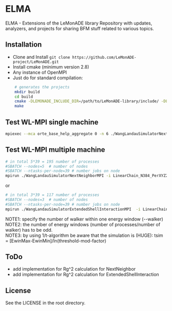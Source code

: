 # ELMA
ELMA - Extensions of the LeMonADE library
Repository with updates, analyzers, and projects for sharing BFM stuff related to various topics.


## Installation

* Clone and Install `git clone https://github.com/LeMonADE-project/LeMonADE.git`
* Install cmake (minimum version 2.8)
* Any instance of OpenMPI
* Just do for standard compilation:
 
````sh
    # generates the projects
    mkdir build
    cd build
    cmake -DLEMONADE_INCLUDE_DIR=/path/to/LeMonADE-library/include/ -DLEMONADE_LIBRARY_DIR=/path/to/LeMonADE-library/lib/ ..
    make
````

## Test WL-MPI single machine
````sh
mpiexec --mca orte_base_help_aggregate 0 -n 6 ./WangLandauSimulatorNextNeighborMPI  -i LinearChain_N32_PerXYZ256_NNShell_SelfAttraction_E-0.40.bfm --min -10000.2 --max 0.6 --bins 25002 -m 100000000000 -r 10000 -b 50000 -f 1.00001163461111 --threshold-mod-factor 1.000000010 --min-win -30.2 --max-win 0.4 --HGLnDOS guess.dat --dump 0 --overlap 0.66 --length-increase 0.005 --read-in-BFM 0 --walker 2 > /dev/null 2>&1
````

## Test WL-MPI multiple machine
````sh
# in total 5*39 = 195 number of processes
#SBATCH --nodes=5  # number of nodes
#SBATCH --ntasks-per-node=39 # number jobs on node
mpirun ./WangLandauSimulatorNextNeighborMPI -i LinearChain_N384_PerXYZ256_NNShell_SelfAttraction_E-0.40.bfm --min -10000.2 --max 0.6 --bins 25002 -m 100000000000 -r 100000 -b 500000 -f 1.01 --threshold-mod-factor 1.000000001 --min-win -1514.0 --max-win -525.0 --HGLnDOS guess.dat --dump 0 --overlap 0.66 --length-increase 0.001 --read-in-BFM 0 --walker 5 > /dev/null 2>&1
````
or  
````sh
# in total 3*39 = 117 number of processes
#SBATCH --nodes=3  # number of nodes
#SBATCH --ntasks-per-node=39 # number jobs on node
mpirun ./WangLandauSimulatorExtendedShellInteractionMPI  -i LinearChain_N256_PerXYZ256_EShell_rC2.451_SelfAttraction_E-0.40.bfm --min -10000.2 --max 0.6 --bins 25002 -m 100000000000 -r 100000 -b 500000 -f 2.718 --threshold-mod-factor 1.00000005 --threshold-mod-factor-1t 1.000001 --min-win -480.2 --max-win -150.2  --HGLnDOS guess.dat --dump 0 --overlap 0.66 --length-increase 0.005 --read-in-BFM 0 --walker 3 > /dev/null 2>&1
````

NOTE1: specify the number of walker within one energy window (--walker)  
NOTE2: the number of energy windows (number of processes/number of walker) has to be odd.  
NOTE3: by using 1/t-algorithm be aware that the simulation is (HUGE): tsim = [EwinMax-EwinMin]/ln(threshold-mod-factor)

## ToDo
* add implementation for Rg^2 calculation for NextNeighbor
* add implementation for Rg^2 calculation for ExtendedShellInteraction

## License

See the LICENSE in the root directory.
